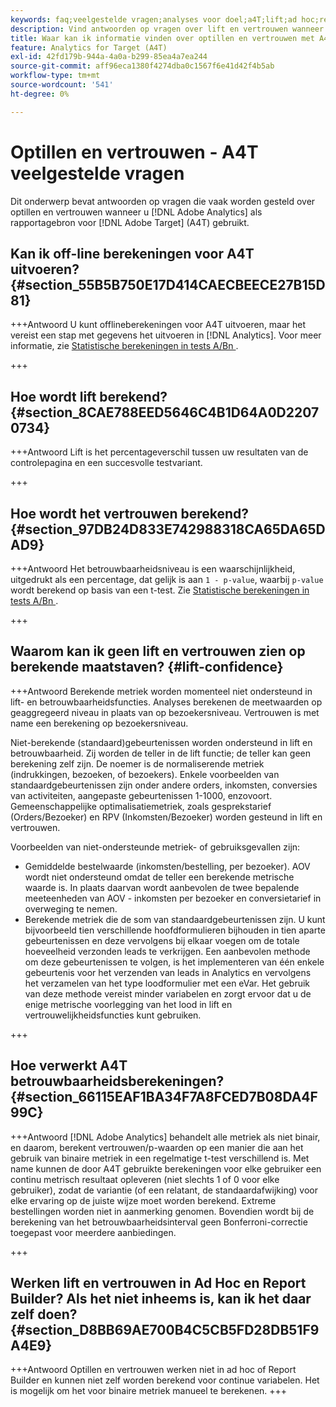 ```yaml
---
keywords: faq;veelgestelde vragen;analyses voor doel;a4T;lift;ad hoc;report builder;trust
description: Vind antwoorden op vragen over lift en vertrouwen wanneer het gebruiken van Analytics voor  [!DNL Target]  (A4T). A4T laat u Analytics gebruiken die voor  [!DNL Target]  activiteiten rapporteert.
title: Waar kan ik informatie vinden over optillen en vertrouwen met A4T?
feature: Analytics for Target (A4T)
exl-id: 42fd179b-944a-4a0a-b299-85ea4a7ea244
source-git-commit: aff96eca1380f4274dba0c1567f6e41d42f4b5ab
workflow-type: tm+mt
source-wordcount: '541'
ht-degree: 0%

---
```


# Optillen en vertrouwen - A4T veelgestelde vragen

Dit onderwerp bevat antwoorden op vragen die vaak worden gesteld over optillen en vertrouwen wanneer u [!DNL Adobe Analytics] als rapportagebron voor [!DNL Adobe Target] (A4T) gebruikt.

## Kan ik off-line berekeningen voor A4T uitvoeren? {#section_55B5B750E17D414CAECBEECE27B15D81}

+++Antwoord
U kunt offlineberekeningen voor A4T uitvoeren, maar het vereist een stap met gegevens het uitvoeren in [!DNL Analytics]. Voor meer informatie, zie [&#x200B; Statistische berekeningen in tests A/Bn &#x200B;](/help/main/c-reports/statistical-methodology/statistical-calculations.md).

+++

## Hoe wordt lift berekend? {#section_8CAE788EED5646C4B1D64A0D22070734}

+++Antwoord
Lift is het percentageverschil tussen uw resultaten van de controlepagina en een succesvolle testvariant.

+++

## Hoe wordt het vertrouwen berekend? {#section_97DB24D833E742988318CA65DA65DAD9}

+++Antwoord
Het betrouwbaarheidsniveau is een waarschijnlijkheid, uitgedrukt als een percentage, dat gelijk is aan `1 - p-value`, waarbij `p-value` wordt berekend op basis van een t-test. Zie [&#x200B; Statistische berekeningen in tests A/Bn &#x200B;](/help/main/c-reports/statistical-methodology/statistical-calculations.md).

+++

## Waarom kan ik geen lift en vertrouwen zien op berekende maatstaven? {#lift-confidence}

+++Antwoord
Berekende metriek worden momenteel niet ondersteund in lift- en betrouwbaarheidsfuncties. Analyses berekenen de meetwaarden op geaggregeerd niveau in plaats van op bezoekersniveau. Vertrouwen is met name een berekening op bezoekersniveau.

Niet-berekende (standaard)gebeurtenissen worden ondersteund in lift en betrouwbaarheid. Zij worden de teller in de lift functie; de teller kan geen berekening zelf zijn. De noemer is de normaliserende metriek (indrukkingen, bezoeken, of bezoekers). Enkele voorbeelden van standaardgebeurtenissen zijn onder andere orders, inkomsten, conversies van activiteiten, aangepaste gebeurtenissen 1-1000, enzovoort. Gemeenschappelijke optimalisatiemetriek, zoals gesprekstarief (Orders/Bezoeker) en RPV (Inkomsten/Bezoeker) worden gesteund in lift en vertrouwen.

Voorbeelden van niet-ondersteunde metriek- of gebruiksgevallen zijn:

* Gemiddelde bestelwaarde (inkomsten/bestelling, per bezoeker). AOV wordt niet ondersteund omdat de teller een berekende metrische waarde is. In plaats daarvan wordt aanbevolen de twee bepalende meeteenheden van AOV - inkomsten per bezoeker en conversietarief in overweging te nemen.
* Berekende metriek die de som van standaardgebeurtenissen zijn. U kunt bijvoorbeeld tien verschillende hoofdformulieren bijhouden in tien aparte gebeurtenissen en deze vervolgens bij elkaar voegen om de totale hoeveelheid verzonden leads te verkrijgen. Een aanbevolen methode om deze gebeurtenissen te volgen, is het implementeren van één enkele gebeurtenis voor het verzenden van leads in Analytics en vervolgens het verzamelen van het type loodformulier met een eVar. Het gebruik van deze methode vereist minder variabelen en zorgt ervoor dat u de enige metrische voorlegging van het lood in lift en vertrouwelijkheidsfuncties kunt gebruiken.

+++

## Hoe verwerkt A4T betrouwbaarheidsberekeningen? {#section_66115EAF1BA34F7A8FCED7B08DA4F99C}

+++Antwoord
[!DNL Adobe Analytics] behandelt alle metriek als niet binair, en daarom, berekent vertrouwen/p-waarden op een manier die aan het gebruik van binaire metriek in een regelmatige t-test verschillend is. Met name kunnen de door A4T gebruikte berekeningen voor elke gebruiker een continu metrisch resultaat opleveren (niet slechts 1 of 0 voor elke gebruiker), zodat de variantie (of een relatant, de standaardafwijking) voor elke ervaring op de juiste wijze moet worden berekend. Extreme bestellingen worden niet in aanmerking genomen. Bovendien wordt bij de berekening van het betrouwbaarheidsinterval geen Bonferroni-correctie toegepast voor meerdere aanbiedingen.

+++

## Werken lift en vertrouwen in Ad Hoc en Report Builder? Als het niet inheems is, kan ik het daar zelf doen? {#section_D8BB69AE700B4C5CB5FD28DB51F9A4E9}

+++Antwoord
Optillen en vertrouwen werken niet in ad hoc of Report Builder en kunnen niet zelf worden berekend voor continue variabelen. Het is mogelijk om het voor binaire metriek manueel te berekenen.
+++
